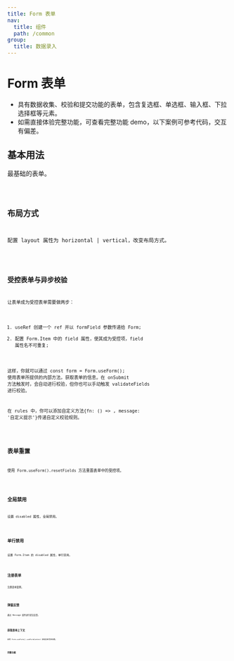 ```yaml
---
title: Form 表单
nav:
  title: 组件
  path: /common
group:
  title: 数据录入
---
```


# Form 表单

- 具有数据收集、校验和提交功能的表单，包含复选框、单选框、输入框、下拉选择框等元素。
- 如需直接体验完整功能，可查看完整功能 demo，以下案例可参考代码，交互有偏差。

## 基本用法

最基础的表单。

<code src="./demos/index1.tsx"/>

## 布局方式

配置 layout 属性为 horizontal | vertical，改变布局方式。

<code src="./demos/index2.tsx"/>

## 受控表单与异步校验

让表单成为受控表单需要做两步：

1. useRef 创建一个 ref 并以 formField 参数传递给 Form;
2. 配置 Form.Item 中的 field 属性，使其成为受控项，field 属性名不可重复;

这样，你就可以通过 const form = Form.useForm(); 使用表单所提供的内部方法，获取表单的信息。在 onSubmit 方法触发时，会自动进行校验，但你也可以手动触发 validateFields 进行校验。

在 rules 中，你可以添加自定义方法{fn: () => , message: '自定义提示'}传递自定义校验规则。

<code src="./demos/index3.tsx"/>

## 表单重置

使用 Form.useForm().resetFields 方法重置表单中的受控项。

<code src="./demos/index4.tsx"/>

## 全局禁用

设置 disabled 属性，全局禁用。

<code src="./demos/index5.tsx"/>

## 单行禁用

设置 Form.Item 的 disabled 属性，单行禁用。

<code src="./demos/index7.tsx" />

## 注册表单

注册表单案例。

<code src="./demos/index8.tsx" />

## 弹窗反馈

通过 Message 组件进行提交反馈。

<code src="./demos/index9.tsx" />

## 获取表单上下文

使用 Form.useForm().useFormContext 获取表单受控参数。

<code src="./demos/index10.tsx" />

## 完整功能

<code src="./demos/index6.tsx"/>

<API />
